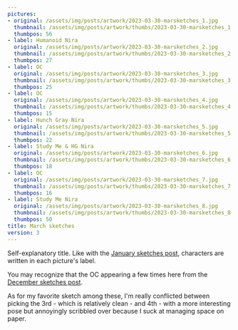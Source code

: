 ```yaml
---
pictures:
- original: /assets/img/posts/artwork/2023-03-30-marsketches_1.jpg
  thumbnail: /assets/img/posts/artwork/thumbs/2023-03-30-marsketches_1.jpg
  thumbpos: 56
- label: Humanoid Nira
  original: /assets/img/posts/artwork/2023-03-30-marsketches_2.jpg
  thumbnail: /assets/img/posts/artwork/thumbs/2023-03-30-marsketches_2.jpg
  thumbpos: 27
- label: OC
  original: /assets/img/posts/artwork/2023-03-30-marsketches_3.jpg
  thumbnail: /assets/img/posts/artwork/thumbs/2023-03-30-marsketches_3.jpg
  thumbpos: 25
- label: OC
  original: /assets/img/posts/artwork/2023-03-30-marsketches_4.jpg
  thumbnail: /assets/img/posts/artwork/thumbs/2023-03-30-marsketches_4.jpg
  thumbpos: 15
- label: Hunch Gray Nira
  original: /assets/img/posts/artwork/2023-03-30-marsketches_5.jpg
  thumbnail: /assets/img/posts/artwork/thumbs/2023-03-30-marsketches_5.jpg
  thumbpos: 22
- label: Study Me & HG Nira
  original: /assets/img/posts/artwork/2023-03-30-marsketches_6.jpg
  thumbnail: /assets/img/posts/artwork/thumbs/2023-03-30-marsketches_6.jpg
  thumbpos: 18
- label: OC
  original: /assets/img/posts/artwork/2023-03-30-marsketches_7.jpg
  thumbnail: /assets/img/posts/artwork/thumbs/2023-03-30-marsketches_7.jpg
  thumbpos: 16
- label: Study Me Nira
  original: /assets/img/posts/artwork/2023-03-30-marsketches_8.jpg
  thumbnail: /assets/img/posts/artwork/thumbs/2023-03-30-marsketches_8.jpg
  thumbpos: 50
title: March sketches
version: 3
---
```

Self-explanatory title.
Like with the [January sketches post](/artwork/2023-01-18-jansketches), characters are written in each picture's label.

You may recognize that the OC appearing a few times here from the [December sketches post](/artwork/2022-12-13-decsketches).

As for my favorite sketch among these, I'm really conflicted between picking the 3rd - which is relatively clean - and 4th - with a more interesting pose but annoyingly scribbled over because I suck at managing space on paper.
